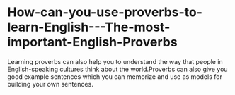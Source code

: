 # How-can-you-use-proverbs-to-learn-English---The-most-important-English-Proverbs
Learning proverbs can also help you to understand the way that people in English-speaking cultures think about the world.Proverbs can also give you good example sentences which you can memorize and use as models for building your own sentences.

